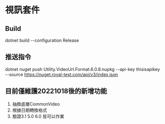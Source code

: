# 視訊套件

## Build 
dotnet build --configuration Release

## 推送指令

dotnet nuget push Utility.VideoUrl.Format.6.0.8.nupkg --api-key thisisapikey --source https://nuget.royal-test.com/api/v3/index.json

## 目前僅維護20221018後的新增功能
1. 抽換底層CommonVideo
2. 根據日期轉換格式
3. 驗證3.1 5.0 6.0 皆可以作業